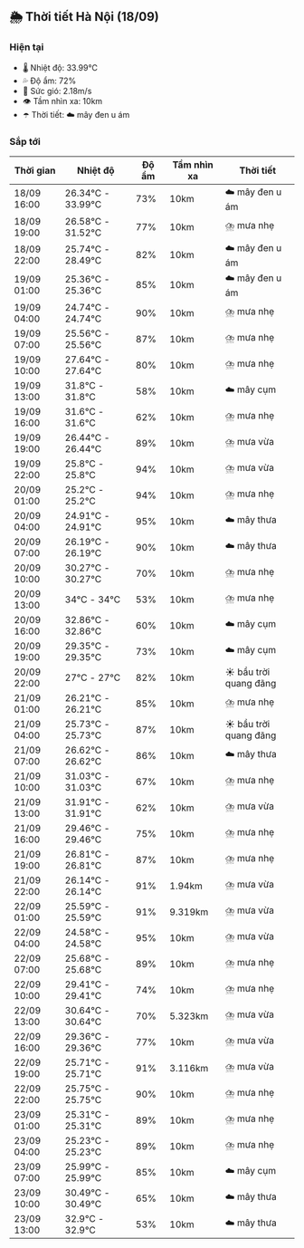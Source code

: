 ## 🌦️ Thời tiết Hà Nội (18/09)

### Hiện tại

- 🌡️ Nhiệt độ: 33.99℃
- 💦 Độ ẩm: 72%
- 💨 Sức gió: 2.18m/s
- 👁️ Tầm nhìn xa: 10km
- ☂️ Thời tiết: ☁️ mây đen u ám

### Sắp tới

| Thời gian | Nhiệt độ | Độ ẩm | Tầm nhìn xa | Thời tiết |
| --- | --- | --- | --- | --- |
| 18/09 16:00 | 26.34℃ - 33.99℃ | 73% | 10km | ☁️ mây đen u ám |
| 18/09 19:00 | 26.58℃ - 31.52℃ | 77% | 10km | ⛈️ mưa nhẹ |
| 18/09 22:00 | 25.74℃ - 28.49℃ | 82% | 10km | ☁️ mây đen u ám |
| 19/09 01:00 | 25.36℃ - 25.36℃ | 85% | 10km | ☁️ mây đen u ám |
| 19/09 04:00 | 24.74℃ - 24.74℃ | 90% | 10km | ⛈️ mưa nhẹ |
| 19/09 07:00 | 25.56℃ - 25.56℃ | 87% | 10km | ⛈️ mưa nhẹ |
| 19/09 10:00 | 27.64℃ - 27.64℃ | 80% | 10km | ⛈️ mưa nhẹ |
| 19/09 13:00 | 31.8℃ - 31.8℃ | 58% | 10km | ☁️ mây cụm |
| 19/09 16:00 | 31.6℃ - 31.6℃ | 62% | 10km | ⛈️ mưa nhẹ |
| 19/09 19:00 | 26.44℃ - 26.44℃ | 89% | 10km | ⛈️ mưa vừa |
| 19/09 22:00 | 25.8℃ - 25.8℃ | 94% | 10km | ⛈️ mưa vừa |
| 20/09 01:00 | 25.2℃ - 25.2℃ | 94% | 10km | ⛈️ mưa nhẹ |
| 20/09 04:00 | 24.91℃ - 24.91℃ | 95% | 10km | ☁️ mây thưa |
| 20/09 07:00 | 26.19℃ - 26.19℃ | 90% | 10km | ☁️ mây thưa |
| 20/09 10:00 | 30.27℃ - 30.27℃ | 70% | 10km | ⛈️ mưa nhẹ |
| 20/09 13:00 | 34℃ - 34℃ | 53% | 10km | ⛈️ mưa nhẹ |
| 20/09 16:00 | 32.86℃ - 32.86℃ | 60% | 10km | ☁️ mây cụm |
| 20/09 19:00 | 29.35℃ - 29.35℃ | 73% | 10km | ☁️ mây cụm |
| 20/09 22:00 | 27℃ - 27℃ | 82% | 10km | ☀️ bầu trời quang đãng |
| 21/09 01:00 | 26.21℃ - 26.21℃ | 85% | 10km | ⛈️ mưa nhẹ |
| 21/09 04:00 | 25.73℃ - 25.73℃ | 87% | 10km | ☀️ bầu trời quang đãng |
| 21/09 07:00 | 26.62℃ - 26.62℃ | 86% | 10km | ☁️ mây thưa |
| 21/09 10:00 | 31.03℃ - 31.03℃ | 67% | 10km | ⛈️ mưa nhẹ |
| 21/09 13:00 | 31.91℃ - 31.91℃ | 62% | 10km | ⛈️ mưa vừa |
| 21/09 16:00 | 29.46℃ - 29.46℃ | 75% | 10km | ⛈️ mưa nhẹ |
| 21/09 19:00 | 26.81℃ - 26.81℃ | 87% | 10km | ⛈️ mưa nhẹ |
| 21/09 22:00 | 26.14℃ - 26.14℃ | 91% | 1.94km | ⛈️ mưa vừa |
| 22/09 01:00 | 25.59℃ - 25.59℃ | 91% | 9.319km | ⛈️ mưa vừa |
| 22/09 04:00 | 24.58℃ - 24.58℃ | 95% | 10km | ⛈️ mưa vừa |
| 22/09 07:00 | 25.68℃ - 25.68℃ | 89% | 10km | ⛈️ mưa nhẹ |
| 22/09 10:00 | 29.41℃ - 29.41℃ | 74% | 10km | ⛈️ mưa nhẹ |
| 22/09 13:00 | 30.64℃ - 30.64℃ | 70% | 5.323km | ⛈️ mưa vừa |
| 22/09 16:00 | 29.36℃ - 29.36℃ | 77% | 10km | ⛈️ mưa vừa |
| 22/09 19:00 | 25.71℃ - 25.71℃ | 91% | 3.116km | ⛈️ mưa vừa |
| 22/09 22:00 | 25.75℃ - 25.75℃ | 90% | 10km | ⛈️ mưa nhẹ |
| 23/09 01:00 | 25.31℃ - 25.31℃ | 89% | 10km | ⛈️ mưa nhẹ |
| 23/09 04:00 | 25.23℃ - 25.23℃ | 89% | 10km | ⛈️ mưa nhẹ |
| 23/09 07:00 | 25.99℃ - 25.99℃ | 85% | 10km | ☁️ mây cụm |
| 23/09 10:00 | 30.49℃ - 30.49℃ | 65% | 10km | ☁️ mây thưa |
| 23/09 13:00 | 32.9℃ - 32.9℃ | 53% | 10km | ☁️ mây thưa |
